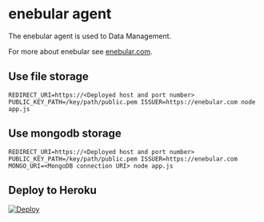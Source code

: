 # enebular agent

The enebular agent is used to Data Management.

For more about enebular see [enebular.com](https://enebular.com).

## Use file storage

	REDIRECT_URI=https://<Deployed host and port number> PUBLIC_KEY_PATH=/key/path/public.pem ISSUER=https://enebular.com node app.js

## Use mongodb storage

	REDIRECT_URI=https://<Deployed host and port number> PUBLIC_KEY_PATH=/key/path/public.pem ISSUER=https://enebular.com MONGO_URI=<MongoDB connection URI> node app.js

## Deploy to Heroku

[![Deploy](https://www.herokucdn.com/deploy/button.png)](https://heroku.com/deploy?template=https://github.com/enebular/enebular-agent)
